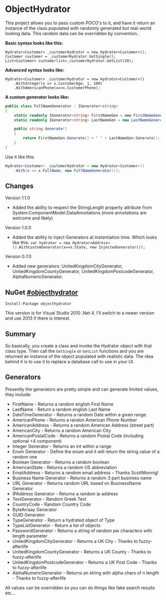 ObjectHydrator
==============

This project allows you to pass custom POCO's to it, and have it return an instance of the class populated with randomly generated but real-world looking data. This random data can be overridden by convention..

**Basic syntax looks like this:**

    Hydrator<Customer> _customerHydrator = new Hydrator<Customer>();
    Customer customer = _customerHydrator.GetSingle();
    List<Customer> customerlist=_customerHydrator.GetList(20);

**Advanced syntax looks like:**

    Hydrator<Customer> _customerHydrator = new Hydrator<Customer>()
        .WithInteger(x => x.CustomerAge, 1, 100)
        .WithAmericanPhone(x=>x.CustomerPhone);

**A custom generator looks like:**

```csharp
public class FullNameGenerator : IGenerator<string>
{
    static readonly IGenerator<string> FirstNameGen = new FirstNameGenerator();
    static readonly IGenerator<string> LastNameGen = new LastNameGenerator();

    public string Generate()
    {
        return FirstNameGen.Generate() + " " + LastNameGen.Generate();
    }
}
```
    
Use it like this:

```csharp
Hydrator<Customer> _customerHydrator = new Hydrator<Customer>()
    .With(x => x.FullName, new FullNameGenerator());
```

## Changes

Version 1.1.0
* Added the ability to respect the StringLength property attribute from System.ComponentModel.DataAnnotations (more annotations are welcome and likely)

Version 1.0.0

* Added the ability to inject Generators at instantiation time. Which looks like this:
  `var hydrator = new Hydrator<Address>().WithCustomGenerator(x=>x.State, new InjectedGenerator());`

Version 0.7.0

* Added new generators: UnitedKingdomCityGenerator, UnitedKingdomCountyGenerator, UnitedKingdomPostcodeGenerator, AlphaNumericGenerator.

## NuGet [#objecthydrator](http://www.nuget.org/packages/objecthydrator/)

    Install-Package objecthydrator

This version is for Visual Studio 2010 .Net 4. I'll switch to a newer version and use 2013 if there is interest.

## Summary

So basically, you create a class and invoke the Hydrator object with that class type. Then call the `GetSingle` or `GetList` functions and you are returned an instance of the object populated with realistic data. The idea behind it is to use it to replace a database call to use in your UI. 

## Generators

Presently the generators are pretty simple and can generate limited values, they include:

* FirstName - Returns a random english First Name
* LastName - Return a random english Last Name
* DateTimeGenerator - Returns a random Date within a given range.
* AmericanPhone - Returns a randon American Phone Number
* AmericanAddress - Returns a random American Address (street part)
* AmericanCity - Returns a random American City
* AmericanPostalCode - Returns a random Postal Code (including optional +4 component)
* Integer Generator - Returns an int within a range
* Enum Generator - Define the enum and it will return the string value of a random one 
* Boolean Generator - Returns a random boolean
* AmericanState - Returns a random US abbreviation
* EmailAddress - Returns a random email address - Thanks ScottMonnig! 
* Business Name Generator - Returns a random 3 part business name
* URL Generator - Returns random URL based on BusinessName Generator 
* IPAddress Generator - Returns a random ip address
* TextGenerator - Random Greek Text
* CountryCode - Random Country Code
* ByteArraay Generator
* GUID Generator
* TypeGenerator - Return a hydrated object of Type
* TypeListGenerator - Return a list of objects
* PasswordGenerator - Returns a string of random pw characters with length parameter
* UnitedKingdomCityGenerator - Returns a UK City - Thanks to fuzzy-afterlife
* UnitedKingdomCountyGenerator - Returns a UK County - Thanks to fuzzy-afterlife
* UnitedKingdomPostcodeGenerator - Returns a UK Post Code - Thanks to fuzzy-afterlife
* AlphaNumericGenerator - Returns an string with alpha chars of n length - Thanks to fuzzy-afterlife

All values can be overridden so you can do things like fake search results etc...
